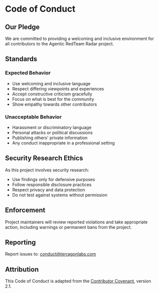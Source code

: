 # Code of Conduct

## Our Pledge

We are committed to providing a welcoming and inclusive environment for all contributors to the Agentic RedTeam Radar project.

## Standards

### Expected Behavior
- Use welcoming and inclusive language
- Respect differing viewpoints and experiences
- Accept constructive criticism gracefully
- Focus on what is best for the community
- Show empathy towards other contributors

### Unacceptable Behavior
- Harassment or discriminatory language
- Personal attacks or political discussions
- Publishing others' private information
- Any conduct inappropriate in a professional setting

## Security Research Ethics

As this project involves security research:
- Use findings only for defensive purposes
- Follow responsible disclosure practices
- Respect privacy and data protection
- Do not test against systems without permission

## Enforcement

Project maintainers will review reported violations and take appropriate action, including warnings or permanent bans from the project.

## Reporting

Report issues to: conduct@terragonlabs.com

## Attribution

This Code of Conduct is adapted from the [Contributor Covenant](https://www.contributor-covenant.org/), version 2.1.